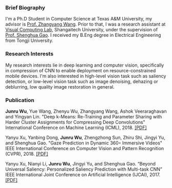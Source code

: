 ### Brief Biography

I'm a Ph.D Student in Computer Science at Texas A&M University, my advisor is [Prof. Zhangyang Wang](http://www.atlaswang.com/). Prior to that, I was a research assistant at [Visual Computing Lab](http://vcl.shanghaitech.edu.cn/), Shangaitech University, under the supervision of [Prof. Shenghua Gao](http://sist.shanghaitech.edu.cn/faculty/gaoshh/). I received my B.Eng degree in Electrical Engineering from Tongji University.

### Research Interests

My research interests lie in deep learning and computer vision, specifically in compression of CNN to enable deployment on resource-constrained mobile devices. I'm also interested in high-level vision task such as saliency detection, or low-level vision task such as image denoising, dehazing or deblurring, low quality image restoration in general.

### Publication

**Junru Wu**, Yue Wang, Zhenyu Wu, Zhangyang Wang, Ashok Veeraraghavan and Yingyan Lin. "Deep k-Means: Re-Training and Parameter Sharing with Harder Cluster Assignments for Compressing Deep Convolutions" International Conference on Machine Learning (ICML), 2018. [[PDF]](https://128.84.21.199/pdf/1806.09228.pdf)

Yanyu Xu, Yanbing Dong, **Junru Wu**, Zhengzhong Sun, Zhiru Shi, Jingyi Yu, and Shenghua Gao. "Gaze Prediction in Dynamic 360◦ Immersive Videos" IEEE International Conference on Computer Vision and Pattern Recognition (CVPR), 2018. [[PDF]](http://openaccess.thecvf.com/content_cvpr_2018/papers/Xu_Gaze_Prediction_in_CVPR_2018_paper.pdf)

Yanyu Xu, Nianyi Li, **Junru Wu**, Jingyi Yu, and Shenghua Gao. “Beyond Universal Saliency: Personalized Saliency Prediction with Multi-task CNN” IEEE International Joint Conference on Artificial Intelligence (IJCAI), 2017. [[PDF]](https://www.ijcai.org/proceedings/2017/0543.pdf)


